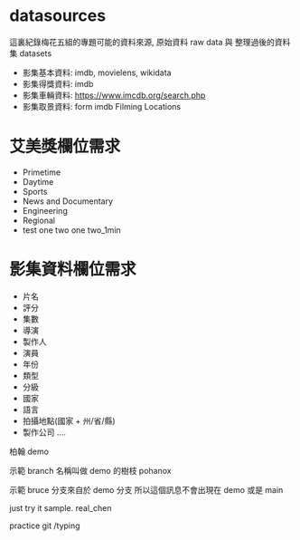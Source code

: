 # datasources
這裏紀錄梅花五組的專題可能的資料來源, 原始資料 raw data 與 整理過後的資料集 datasets

* 影集基本資料: imdb, movielens, wikidata
* 影集得獎資料: imdb
* 影集車輛資料: https://www.imcdb.org/search.php
* 影集取景資料: form imdb Filming Locations


# 艾美獎欄位需求
* Primetime
* Daytime
* Sports
* News and Documentary
* Engineering
* Regional 
* test one two one two_1min

# 影集資料欄位需求

* 片名
* 評分
* 集數
* 導演
* 製作人
* 演員
* 年份
* 類型
* 分級
* 國家
* 語言
* 拍攝地點(國家 + 州/省/縣)
* 製作公司
....

柏翰  demo

示範 branch 名稱叫做 demo 的樹枝 pohanox


示範 bruce 分支來自於 demo 分支 所以這個訊息不會出現在 demo 或是 main

just try it sample. real_chen
 
practice git /typing 
